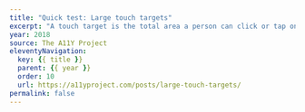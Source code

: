 ```yaml
---
title: "Quick test: Large touch targets"
excerpt: "A touch target is the total area a person can click or tap on to activate an interactive element such as a link, input, or button"
year: 2018
source: The A11Y Project
eleventyNavigation:
  key: {{ title }}
  parent: {{ year }}
  order: 10
  url: https://a11yproject.com/posts/large-touch-targets/
permalink: false
---
```

